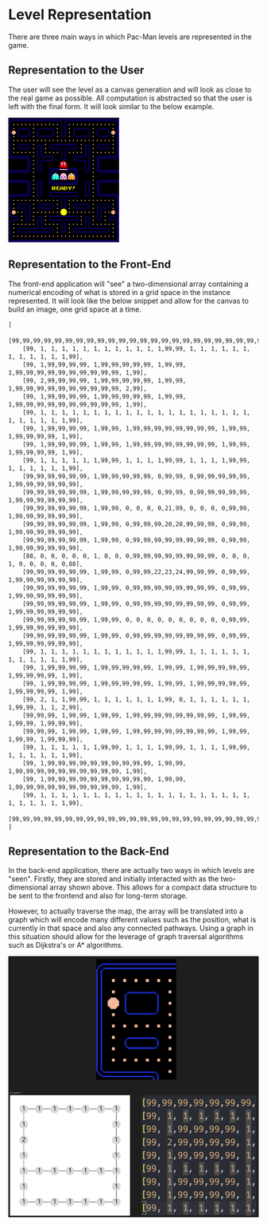 # Level Representation

There are three main ways in which Pac-Man levels are represented in the game.

## Representation to the User

The user will see the level as a canvas generation and will look as close to the real game as possible. All computation is abstracted so that the user is left with the final form. It will look similar to the below example.

![level-render](../solving-pacman-frontend/src/assets/images/level_1.png)

## Representation to the Front-End

The front-end application will "see" a two-dimensional array containing a numerical encoding of what is stored in a grid space in the instance represented. It will look like the below snippet and allow for the canvas to build an image, one grid space at a time.

```
[
    [99,99,99,99,99,99,99,99,99,99,99,99,99,99,99,99,99,99,99,99,99,99,99,99,99,99,99,99],
    [99, 1, 1, 1, 1, 1, 1, 1, 1, 1, 1, 1, 1,99,99, 1, 1, 1, 1, 1, 1, 1, 1, 1, 1, 1, 1,99],
    [99, 1,99,99,99,99, 1,99,99,99,99,99, 1,99,99, 1,99,99,99,99,99,99,99,99,99,99, 1,99],
    [99, 2,99,99,99,99, 1,99,99,99,99,99, 1,99,99, 1,99,99,99,99,99,99,99,99,99,99, 2,99],
    [99, 1,99,99,99,99, 1,99,99,99,99,99, 1,99,99, 1,99,99,99,99,99,99,99,99,99,99, 1,99],
    [99, 1, 1, 1, 1, 1, 1, 1, 1, 1, 1, 1, 1, 1, 1, 1, 1, 1, 1, 1, 1, 1, 1, 1, 1, 1, 1,99],
    [99, 1,99,99,99,99, 1,99,99, 1,99,99,99,99,99,99,99,99, 1,99,99, 1,99,99,99,99, 1,99],
    [99, 1,99,99,99,99, 1,99,99, 1,99,99,99,99,99,99,99,99, 1,99,99, 1,99,99,99,99, 1,99],
    [99, 1, 1, 1, 1, 1, 1,99,99, 1, 1, 1, 1,99,99, 1, 1, 1, 1,99,99, 1, 1, 1, 1, 1, 1,99],
    [99,99,99,99,99,99, 1,99,99,99,99,99, 0,99,99, 0,99,99,99,99,99, 1,99,99,99,99,99,99],
    [99,99,99,99,99,99, 1,99,99,99,99,99, 0,99,99, 0,99,99,99,99,99, 1,99,99,99,99,99,99],
    [99,99,99,99,99,99, 1,99,99, 0, 0, 0, 0,21,99, 0, 0, 0, 0,99,99, 1,99,99,99,99,99,99],
    [99,99,99,99,99,99, 1,99,99, 0,99,99,99,20,20,99,99,99, 0,99,99, 1,99,99,99,99,99,99],
    [99,99,99,99,99,99, 1,99,99, 0,99,99,99,99,99,99,99,99, 0,99,99, 1,99,99,99,99,99,99],
    [88, 0, 0, 0, 0, 0, 1, 0, 0, 0,99,99,99,99,99,99,99,99, 0, 0, 0, 1, 0, 0, 0, 0, 0,88],
    [99,99,99,99,99,99, 1,99,99, 0,99,99,22,23,24,99,99,99, 0,99,99, 1,99,99,99,99,99,99],
    [99,99,99,99,99,99, 1,99,99, 0,99,99,99,99,99,99,99,99, 0,99,99, 1,99,99,99,99,99,99],
    [99,99,99,99,99,99, 1,99,99, 0,99,99,99,99,99,99,99,99, 0,99,99, 1,99,99,99,99,99,99],
    [99,99,99,99,99,99, 1,99,99, 0, 0, 0, 0, 0, 0, 0, 0, 0, 0,99,99, 1,99,99,99,99,99,99],
    [99,99,99,99,99,99, 1,99,99, 0,99,99,99,99,99,99,99,99, 0,99,99, 1,99,99,99,99,99,99],
    [99, 1, 1, 1, 1, 1, 1, 1, 1, 1, 1, 1, 1,99,99, 1, 1, 1, 1, 1, 1, 1, 1, 1, 1, 1, 1,99],
    [99, 1,99,99,99,99, 1,99,99,99,99,99, 1,99,99, 1,99,99,99,99,99, 1,99,99,99,99, 1,99],
    [99, 1,99,99,99,99, 1,99,99,99,99,99, 1,99,99, 1,99,99,99,99,99, 1,99,99,99,99, 1,99],
    [99, 2, 1, 1,99,99, 1, 1, 1, 1, 1, 1, 1,99, 0, 1, 1, 1, 1, 1, 1, 1,99,99, 1, 1, 2,99],
    [99,99,99, 1,99,99, 1,99,99, 1,99,99,99,99,99,99,99,99, 1,99,99, 1,99,99, 1,99,99,99],
    [99,99,99, 1,99,99, 1,99,99, 1,99,99,99,99,99,99,99,99, 1,99,99, 1,99,99, 1,99,99,99],
    [99, 1, 1, 1, 1, 1, 1,99,99, 1, 1, 1, 1,99,99, 1, 1, 1, 1,99,99, 1, 1, 1, 1, 1, 1,99],
    [99, 1,99,99,99,99,99,99,99,99,99,99, 1,99,99, 1,99,99,99,99,99,99,99,99,99,99, 1,99],
    [99, 1,99,99,99,99,99,99,99,99,99,99, 1,99,99, 1,99,99,99,99,99,99,99,99,99,99, 1,99],
    [99, 1, 1, 1, 1, 1, 1, 1, 1, 1, 1, 1, 1, 1, 1, 1, 1, 1, 1, 1, 1, 1, 1, 1, 1, 1, 1,99],
    [99,99,99,99,99,99,99,99,99,99,99,99,99,99,99,99,99,99,99,99,99,99,99,99,99,99,99,99]
]

```

## Representation to the Back-End

In the back-end application, there are actually two ways in which levels are "seen". Firstly, they are stored and initially interacted with as the two-dimensional array shown above. This allows for a compact data structure to be sent to the frontend and also for long-term storage.

However, to actually traverse the map, the array will be translated into a graph which will encode many different values such as the position, what is currently in that space and also any connected pathways. Using a graph in this situation should allow for the leverage of graph traversal algorithms such as Dijkstra's or A* algorithms.

![representations](images/level_encoding_options.png)
